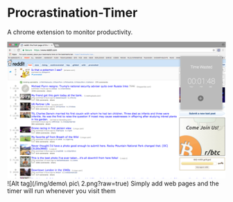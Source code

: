 # Procrastination-Timer
A chrome extension to monitor productivity.

![Alt tag](https://github.com/alvin562/Procrastination-Timer/blob/master/img/demo%20pic.png)
![Alt tag](/img/demo\ pic\ 2.png?raw=true)
Simply add web pages and the timer will run whenever you visit them


